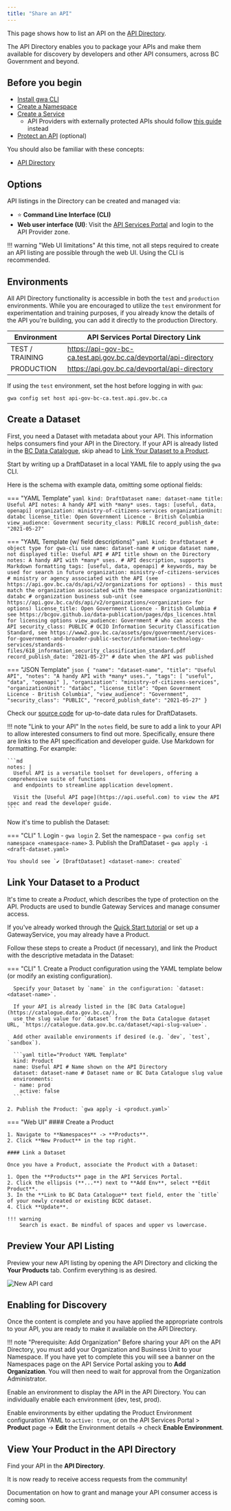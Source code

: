 ```yaml
---
title: "Share an API"
---
```


This page shows how to list an API on the [API Directory](https://api.gov.bc.ca/devportal/api-directory).

The API Directory enables you to package your APIs and make them available for
discovery by developers and other API consumers, across BC Government and beyond.

## Before you begin

- [Install gwa CLI](/how-to/gwa-install.md)
- [Create a Namespace](/how-to/gwa-commands.md#namespacecreate)
- [Create a Service](/how-to/create-gateway-service.md)
  - API Providers with externally protected APIs should follow [this guide](/how-to/protected-externally.md) instead
- [Protect an API](/concepts/protect-api.md) (optional)

You should also be familiar with these concepts:

- [API Directory](/concepts/api-directory.md)

## Options

API listings in the Directory can be created and managed via:

- ⭐ **Command Line Interface (CLI)**
- **Web user interface (UI)**: Visit the [API Services Portal](https://api.gov.bc.ca/) and login to the API Provider zone.

!!! warning "Web UI limitations"
    At this time, not all steps required to create an API listing are possible through the web UI. Using the CLI is recommended.

## Environments

All API Directory functionality is accessible in both the `test` and
`production` environments. While you are encouraged to utilize the `test`
environment for experimentation and training purposes, if you already know the
details of the API you're building, you can add it directly to the production
Directory.

| Environment     | API Services Portal Directory Link                               |
| --------------- | ---------------------------------------------------------------- |
| TEST / TRAINING | https://api-gov-bc-ca.test.api.gov.bc.ca/devportal/api-directory |
| PRODUCTION      | https://api.gov.bc.ca/devportal/api-directory                    |

If using the `test` environment, set the host before logging in with `gwa`:

```linenums="0"
gwa config set host api-gov-bc-ca.test.api.gov.bc.ca
```

## Create a Dataset

First, you need a Dataset with metadata about your API. This information
helps consumers find your API in the Directory. If your API is already listed in
the [BC Data Catalogue](https://catalogue.data.gov.bc.ca/), skip ahead to [Link
Your Dataset to a Product](#link-your-dataset-to-a-product).

Start by writing up a DraftDataset in a local YAML file to apply using the `gwa`
CLI.

Here is the schema with example data, omitting some optional fields:

=== "YAML Template"
    ```yaml
    kind: DraftDataset
    name: dataset-name
    title: Useful API
    notes: A handy API with *many* uses.
    tags: [useful, data, openapi]
    organization: ministry-of-citizens-services
    organizationUnit: databc
    license_title: Open Government Licence - British Columbia
    view_audience: Government
    security_class: PUBLIC
    record_publish_date: "2021-05-27"
    ```

=== "YAML Template (w/ field descriptions)"
    ```yaml
    kind: DraftDataset # object type for gwa-cli use
    name: dataset-name # unique dataset name, not displayed
    title: Useful API # API title shown on the Directory
    notes: A handy API with *many* uses. # API description, supports Markdown formatting
    tags: [useful, data, openapi] # keywords, may be used for search in future
    organization: ministry-of-citizens-services # ministry or agency associated with the API (see https://api.gov.bc.ca/ds/api/v2/organizations for options) - this must match the organization associated with the namespace
    organizationUnit: databc # organization business sub-unit (see https://api.gov.bc.ca/ds/api/v2/organizations/<organization> for options)
    license_title: Open Government Licence - British Columbia # see https://bcgov.github.io/data-publication/pages/dps_licences.html for licensing options
    view_audience: Government # who can access the API
    security_class: PUBLIC # OCIO Information Security Classification Standard, see https://www2.gov.bc.ca/assets/gov/government/services-for-government-and-broader-public-sector/information-technology-services/standards-files/618_information_security_classification_standard.pdf
    record_publish_date: "2021-05-27" # date when the API was published
    ```

=== "JSON Template"
    ```json
    {
    "name": "dataset-name",
    "title": "Useful API",
    "notes": "A handy API with *many* uses.",
    "tags": [
        "useful",
        "data",
        "openapi"
    ],
    "organization": "ministry-of-citizens-services",
    "organizationUnit": "databc",
    "license_title": "Open Government Licence - British Columbia",
    "view_audience": "Government",
    "security_class": "PUBLIC",
    "record_publish_date": "2021-05-27"
    }
    ```

Check our [source
code](https://github.com/bcgov/api-services-portal/blob/dev/src/batch/data-rules.js#L116)
for up-to-date data rules for DraftDatasets.

!!! note "Link to your API"
    In the `notes` field, be sure to add a link to your API to allow interested consumers to find out more.
    Specifically, ensure there are links to the API specification and developer guide. 
    Use Markdown for formatting.
    For example:

    ```md
    notes: |
      Useful API is a versatile toolset for developers, offering a comprehensive suite of functions 
      and endpoints to streamline application development.

      Visit the [Useful API page](https://api.useful.com) to view the API spec and read the developer guide.
    ```

Now it's time to publish the Dataset:

=== "CLI"
    1. Login - `gwa login`
    2. Set the namespace - `gwa config set namespace <namespace-name>`
    3. Publish the DraftDataset - `gwa apply -i <draft-dataset.yaml>`

    You should see `✔ [DraftDataset] <dataset-name>: created`

## Link Your Dataset to a Product

It's time to create a *Product*, which describes the type of protection on the
API. Products are used to bundle Gateway Services and manage consumer access.

If you've already worked through the [Quick Start
tutorial](/tutorials/quick-start.md) or set up a GatewayService, you may already
have a Product.

Follow these steps to create a Product (if necessary), and link the Product with
the descriptive metadata in the Dataset:

=== "CLI"
    1. Create a Product configuration using the YAML template below
      (or modify an existing configuration).
      
      Specify your Dataset by `name` in the configuration: `dataset: <dataset-name>`.

      If your API is already listed in the [BC Data Catalogue](https://catalogue.data.gov.bc.ca/),
      use the slug value for `dataset` from the Data Catalogue dataset URL, `https://catalogue.data.gov.bc.ca/dataset/<api-slug-value>`.

      Add other available environments if desired (e.g. `dev`, `test`, `sandbox`).
        
      ```yaml title="Product YAML Template"
      kind: Product
      name: Useful API # Name shown on the API Directory
      dataset: dataset-name # Dataset name or BC Data Catalogue slug value
      environments:
      - name: prod
        active: false
      ```
    
    2. Publish the Product: `gwa apply -i <product.yaml>`
    

=== "Web UI"
    #### Create a Product

    1. Navigate to **Namespaces** -> **Products**.
    2. Click **New Product** in the top right.
   
    #### Link a Dataset

    Once you have a Product, associate the Product with a Dataset:

    1. Open the **Products** page in the API Services Portal.
    2. Click the ellipsis (**...**) next to **Add Env**, select **Edit Product**.
    3. In the **Link to BC Data Catalogue** text field, enter the `title` of your newly created or existing BCDC dataset.
    4. Click **Update**.
      
    !!! warning
        Search is exact. Be mindful of spaces and upper vs lowercase.

## Preview Your API Listing

Preview your new API listing by opening the API Directory and clicking the
**Your Products** tab. Confirm everything is as desired.

![New API card](/artifacts/new-api-directory-card.png)

## Enabling for Discovery

Once the content is complete and you have applied the appropriate controls to
your API, you are ready to make it available on the API Directory.

!!! note "Prerequisite: Add Organization"
    Before sharing your API on the API
    Directory, you must add your Organization and Business Unit to your
    Namespace. If you have yet to complete this you will see a banner on the
    Namespaces page on the API Service Portal asking you to **Add
    Organization**. You will then need to wait for approval from the
    Organization Administrator.

Enable an environment to display the API in the API Directory. You can
individually enable each environment (dev, test, prod).

Enable environments by either updating the Product Environment configuration
YAML to `active: true`, or on the API Services Portal > **Product** page -> **Edit**
the Environment details -> check **Enable Environment**.

## View Your Product in the API Directory

Find your API in the **API Directory**.

It is now ready to receive access requests from the community!

Documentation on how to grant and manage your API consumer access is coming soon.
